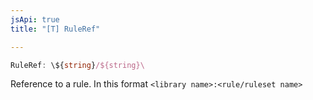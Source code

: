 ```yaml
---
jsApi: true
title: "[T] RuleRef"

---
```

```ts
RuleRef: \${string}/${string}\
```

Reference to a rule. In this format `<library name>:<rule/ruleset name>`
